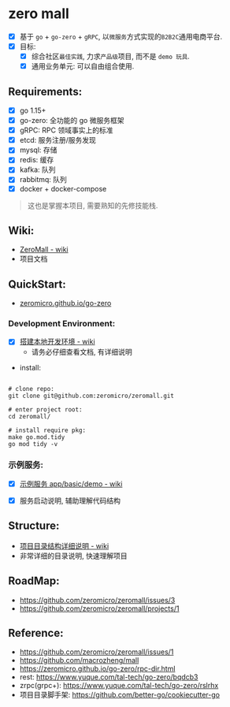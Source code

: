 
# zero mall

- [x] 基于 `go` + `go-zero` + `gRPC`, 以`微服务`方式实现的`B2B2C`通用电商平台.
- [x] 目标:
    - [x] 综合社区`最佳实践`, 力求`产品级`项目, 而不是 `demo 玩具`.
    - [x] 通用业务单元: 可以自由组合使用.

## Requirements:

- [x] go 1.15+
- [x] go-zero: 全功能的 go 微服务框架
- [x] gRPC: RPC 领域事实上的标准
- [x] etcd: 服务注册/服务发现
- [x] mysql: 存储
- [x] redis: 缓存
- [x] kafka: 队列
- [x] rabbitmq: 队列
- [x] docker + docker-compose

> 这也是掌握本项目, 需要熟知的先修技能栈.

## Wiki:

- [ZeroMall - wiki](https://github.com/zeromicro/zeromall/wiki)
- 项目文档

## QuickStart:

- [zeromicro.github.io/go-zero](https://zeromicro.github.io/go-zero)


### Development Environment:

- [x] [搭建本地开发环境 - wiki](https://github.com/zeromicro/zeromall/wiki/setup-development)
    - 请务必仔细查看文档, 有详细说明

- install:

```

# clone repo:
git clone git@github.com:zeromicro/zeromall.git

# enter project root:
cd zeromall/

# install require pkg:
make go.mod.tidy
go mod tidy -v

```

### 示例服务:

- [x] [示例服务 app/basic/demo - wiki](https://github.com/zeromicro/zeromall/wiki/demo-service)
- [x] 服务启动说明, 辅助理解代码结构


## Structure:

- [项目目录结构详细说明 - wiki](https://github.com/zeromicro/zeromall/wiki/project-structure)
- 非常详细的目录说明, 快速理解项目


## RoadMap:

- https://github.com/zeromicro/zeromall/issues/3
- https://github.com/zeromicro/zeromall/projects/1


## Reference:


- https://github.com/zeromicro/zeromall/issues/1
- https://github.com/macrozheng/mall
- https://zeromicro.github.io/go-zero/rpc-dir.html
- rest: https://www.yuque.com/tal-tech/go-zero/bqdcb3
- zrpc(grpc+): https://www.yuque.com/tal-tech/go-zero/rslrhx
- 项目目录脚手架: https://github.com/better-go/cookiecutter-go
